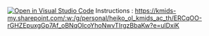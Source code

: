 [![Open in Visual Studio Code](https://classroom.github.com/assets/open-in-vscode-c66648af7eb3fe8bc4f294546bfd86ef473780cde1dea487d3c4ff354943c9ae.svg)](https://classroom.github.com/online_ide?assignment_repo_id=10231161&assignment_repo_type=AssignmentRepo)
Instructions : 
https://kmids-my.sharepoint.com/:w:/g/personal/heiko_ol_kmids_ac_th/ERCqOO-rGHZEpuxgGp7Af_oBNqOlcoYhoNwvTIrgzBbaKw?e=ulDxiK

